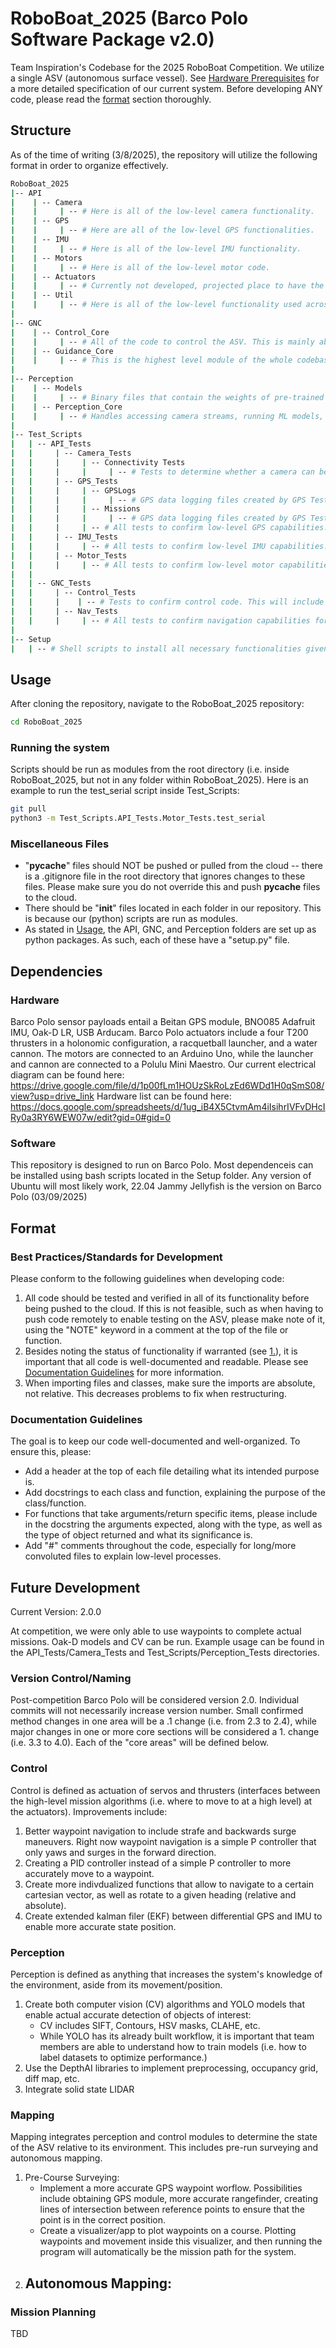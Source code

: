 # RoboBoat_2025 (Barco Polo Software Package v2.0)
Team Inspiration's Codebase for the 2025 RoboBoat Competition. We utilize a single ASV (autonomous surface vessel). See [Hardware Prerequisites](#hardware-prerequisites) for a more detailed specification of our current system.
Before developing ANY code, please read the [format](#format) section thoroughly.

## Structure
As of the time of writing (3/8/2025), the repository will utilize the following format in order to organize effectively.

```bash
RoboBoat_2025
|-- API
|    | -- Camera
|    |     | -- # Here is all of the low-level camera functionality.
|    | -- GPS
|    |     | -- # Here are all of the low-level GPS functionalities.
|    | -- IMU
|    |     | -- # Here is all of the low-level IMU functionality.
|    | -- Motors
|    |     | -- # Here is all of the low-level motor code.
|    | -- Actuators
|    |     | -- # Currently not developed, projected place to have the low-level control code for the racketball launcher and water cannon.
|    | -- Util
|    |     | -- # Here is all of the low-level functionality used across multiple sensors/devices.
|    
|-- GNC
|    | -- Control_Core
|    |     | -- # All of the code to control the ASV. This is mainly about allowing the ASV to move precisely and accurately.
|    | -- Guidance_Core
|    |     | -- # This is the highest level module of the whole codebase -- here are where the high-level mission/waypoint navigation algorithms are located. 
|
|-- Perception
|    | -- Models
|    |     | -- # Binary files that contain the weights of pre-trained ML models (YOLO -- .blob or .pt format)
|    | -- Perception_Core
|    |     | -- # Handles accessing camera streams, running ML models, and returning actionable results.
|   
|-- Test_Scripts
|   | -- API_Tests
|   |     | -- Camera_Tests
|   |     |     | -- Connectivity Tests
|   |     |     |     | -- # Tests to determine whether a camera can be accessed properly.
|   |     | -- GPS_Tests
|   |     |     | -- GPSLogs
|   |     |     |     | -- # GPS data logging files created by GPS Test files to test GPS API functionality.
|   |     |     | -- Missions
|   |     |     |     | -- # GPS data logging files created by GPS Test files to test GPS API functionality, specifically on mission usage.
|   |     |     | -- # All tests to confirm low-level GPS capabilities.
|   |     | -- IMU_Tests
|   |     |     | -- # All tests to confirm low-level IMU capabilities.
|   |     | -- Motor_Tests
|   |     |     | -- # All tests to confirm low-level motor capabilities.
|   |
|   | -- GNC_Tests
|   |     | -- Control_Tests
|   |     |    | -- # Tests to confirm control code. This will include station keeping, all basic movements, and moving to a given waypoint accurately.
|   |     | -- Nav_Tests
|   |     |     | -- # All tests to confirm navigation capabilities for the ASV. These rely on lower-level functionalities like the GPS and IMU..
|
|-- Setup
|   | -- # Shell scripts to install all necessary functionalities given the right hardware. 
```

## Usage
After cloning the repository, navigate to the RoboBoat_2025 repository:
```bash
cd RoboBoat_2025
```

### Running the system

Scripts should be run as modules from the root directory (i.e. inside RoboBoat_2025, but not in any folder within RoboBoat_2025). 
Here is an example to run the test_serial script inside Test_Scripts:
```bash
git pull
python3 -m Test_Scripts.API_Tests.Motor_Tests.test_serial
```

### Miscellaneous Files
- "__pycache__" files should NOT be pushed or pulled from the cloud -- there is a .gitignore file in the root directory that ignores changes to these 
files. Please make sure you do not override this and push __pycache__ files to the cloud.
- There should be "__init__" files located in each folder in our repository. This is because our (python) scripts are run as modules.
- As stated in [Usage](#usage), the API, GNC, and Perception folders are set up as python packages. As such, each of these have a "setup.py" file.

## Dependencies

### Hardware
Barco Polo sensor payloads entail a Beitan GPS module, BNO085 Adafruit IMU, Oak-D LR, USB Arducam.
Barco Polo actuators include a four T200 thrusters in a holonomic configuration, a racquetball launcher, and a water cannon. The motors are connected to an Arduino Uno, while the launcher and cannon are connected to a Polulu Mini Maestro.
Our current electrical diagram can be found here: https://drive.google.com/file/d/1p00fLm1HOUzSkRoLzEd6WDd1H0qSmS08/view?usp=drive_link
Hardware list can be found here: https://docs.google.com/spreadsheets/d/1ug_iB4X5CtvmAm4iIsihrIVFvDHcIRy0a3RY6WEW07w/edit?gid=0#gid=0

### Software
This repository is designed to run on Barco Polo. Most dependenceis can be installed using bash scripts located in the Setup folder. Any version of Ubuntu will most likely work, 22.04 Jammy Jellyfish is the version on Barco Polo (03/09/2025)

## Format
### Best Practices/Standards for Development
Please conform to the following guidelines when developing code:
1. All code should be tested and verified in all of its functionality before being pushed to the cloud. If this is not feasible, such as when having to push code remotely to enable testing on the ASV, please make note of it, using the "NOTE" keyword in a comment at the top of the file or function.
2. Besides noting the status of functionality if warranted (see [1.](#1.)), it is important that all code is well-documented and readable. Please see [Documentation Guidelines](#documentation-guidelines) for more information.
3. When importing files and classes, make sure the imports are absolute, not relative. This decreases problems to fix when restructuring.

### Documentation Guidelines
The goal is to keep our code well-documented and well-organized. To ensure this, please:
- Add a header at the top of each file detailing what its intended purpose is.
- Add docstrings to each class and function, explaining the purpose of the class/function.
- For functions that take arguments/return specific items, please include in the docstring the arguments expected, along with the type, as well as the type of object returned and what its significance is.
- Add "#" comments throughout the code, especially for long/more convoluted files to explain low-level processes.

## Future Development
Current Version: 2.0.0

At competition, we were only able to use waypoints to complete actual missions. Oak-D models and CV can be run. Example usage can be found in the API_Tests/Camera_Tests and Test_Scripts/Perception_Tests directories. 

### Version Control/Naming
Post-competition Barco Polo will be considered version 2.0. Individual commits will not necessarily increase version number. Small confirmed method changes in one area will be a .1 change (i.e. from 2.3 to 2.4), while major changes in one or more core sections will be considered a 1. change (i.e. 3.3 to 4.0). Each of the "core areas" will be defined below.

### Control
Control is defined as actuation of servos and thrusters (interfaces between the high-level mission algorithms (i.e. where to move to at a high level) at the actuators). Improvements include:
1. Better waypoint navigation to include strafe and backwards surge maneuvers. Right now waypoint navigation is a simple P controller that only yaws and surges in the forward direction.
2. Creating a PID controller instead of a simple P controller to more accurately move to a waypoint.
3. Create more indivdualized functions that allow to navigate to a certain cartesian vector, as well as rotate to a given heading (relative and absolute).
4. Create extended kalman filer (EKF) between differential GPS and IMU to enable more accurate state position.

### Perception
Perception is defined as anything that increases the system's knowledge of the environment, aside from its movement/position. 
1. Create both computer vision (CV) algorithms and YOLO models that enable actual accurate detection of objects of interest:
    - CV includes SIFT, Contours, HSV masks, CLAHE, etc.
    - While YOLO has its already built workflow, it is important that team members are able to understand how to train models (i.e. how to label datasets to optimize performance.)
2. Use the DepthAI libraries to implement preprocessing, occupancy grid, diff map, etc.
3. Integrate solid state LIDAR

### Mapping
Mapping integrates perception and control modules to determine the state of the ASV relative to its environment. This includes pre-run surveying and autonomous mapping.
1. Pre-Course Surveying:
    - Implement a more accurate GPS waypoint worflow. Possibilities include obtaining GPS module, more accurate rangefinder, creating lines of intersection between reference points to ensure that the point is in the correct position.
    - Create a visualizer/app to plot waypoints on a course. Plotting waypoints and movement inside this visualizer, and then running the program will automatically be the mission path for the system.
2. Autonomous Mapping:
    - 

### Mission Planning
TBD

